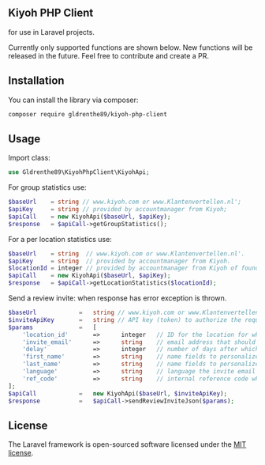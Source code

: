 ## Kiyoh PHP Client
for use in Laravel projects.

Currently only supported functions are shown below. New functions will be released in the future. Feel free to contribute and create a PR.

## Installation

You can install the library via composer:

```bash
composer require gldrenthe89/kiyoh-php-client
```

## Usage

Import class:
```php
use Gldrenthe89\KiyohPhpClient\KiyohApi;
```

For group statistics use:

```php
$baseUrl    = string // www.kiyoh.com or www.Klantenvertellen.nl';
$apiKey     = string // provided by accountmanager from Kiyoh;
$apiCall    = new KiyohApi($baseUrl, $apiKey);
$response   = $apiCall->getGroupStatistics();
```

For a per location statistics use:

```php
$baseUrl    = string  // www.kiyoh.com or www.Klantenvertellen.nl'.
$apiKey     = string  // provided by accountmanager from Kiyoh.
$locationId = integer // provided by accountmanager from Kiyoh of found in respective group dashboard.
$apiCall    = new KiyohApi($baseUrl, $apiKey);
$response   = $apiCall->getLocationStatistics($locationId);
```

Send a review invite:
when response has error exception is thrown.
```php
$baseUrl            =   string // www.kiyoh.com or www.Klantenvertellen.nl';
$inviteApiKey       =   string // API key (token) to authorize the request, found in respective group dashboard;
$params             =   [
    'location_id'       =>      integer   // ID for the location for which the invite should be sent,
    'invite_email'      =>      string    // email address that should receive the invite,
    'delay'             =>      integer   // number of days after which the email should be sent. 0 is immediately,
    'first_name'        =>      string    // name fields to personalize the invite,
    'last_name'         =>      string    // name fields to personalize the invite,
    'language'          =>      string    // language the invite email is sent, “nl” for Dutch (case sensitive)
    'ref_code'          =>      string    // internal reference code which can be used for administration purposes (the reference code is visible in invite history, review exports and XML feed)
];
$apiCall            =   new KiyohApi($baseUrl, $inviteApiKey);
$response           =   $apiCall->sendReviewInviteJson($params);
```

## License

The Laravel framework is open-sourced software licensed under the [MIT license](LICENSE.md).
